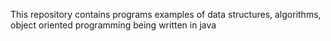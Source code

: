 This repository contains programs examples of data structures, algorithms, object oriented programming being written in java